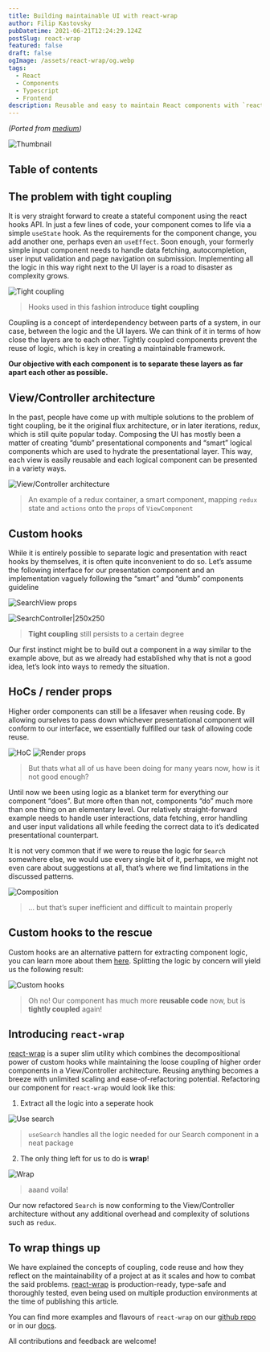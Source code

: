 ```yaml
---
title: Building maintainable UI with react-wrap
author: Filip Kastovsky
pubDatetime: 2021-06-21T12:24:29.124Z
postSlug: react-wrap
featured: false
draft: false
ogImage: /assets/react-wrap/og.webp
tags:
  - React
  - Components
  - Typescript
  - Frontend
description: Reusable and easy to maintain React components with `react-wrap`! In this article, we will explore the concepts of coupling, code reuse and how they reflect on the maintainability of a project at as it scales and how to combat the said problems.
---
```


_(Ported from [medium](https://medium.com/))_

![Thumbnail](/assets/react-wrap/og.webp)

## Table of contents

## The problem with tight coupling

It is very straight forward to create a stateful component using the react hooks API. In just a few lines of code, your component comes to life via a simple `useState` hook. As the requirements for the component change, you add another one, perhaps even an `useEffect`. Soon enough, your formerly simple input component needs to handle data fetching, autocompletion, user input validation and page navigation on submission. Implementing all the logic in this way right next to the UI layer is a road to disaster as complexity grows.

![Tight coupling](/assets/react-wrap/tight-coupling.webp)

> Hooks used in this fashion introduce **tight coupling**

Coupling is a concept of interdependency between parts of a system, in our case, between the logic and the UI layers. We can think of it in terms of how close the layers are to each other. Tightly coupled components prevent the reuse of logic, which is key in creating a maintainable framework.

**Our objective with each component is to separate these layers as far apart each other as possible.**

## View/Controller architecture

In the past, people have come up with multiple solutions to the problem of tight coupling, be it the original flux architecture, or in later iterations, redux, which is still quite popular today. Composing the UI has mostly been a matter of creating “dumb” presentational components and “smart” logical components which are used to hydrate the presentational layer. This way, each view is easily reusable and each logical component can be presented in a variety ways.

![View/Controller architecture](/assets/react-wrap/view-controller.webp)

> An example of a redux container, a smart component, mapping `redux` state and `actions` onto the `props` of `ViewComponent`

## Custom hooks

While it is entirely possible to separate logic and presentation with react hooks by themselves, it is often quite inconvenient to do so. Let’s assume the following interface for our presentation component and an implementation vaguely following the “smart” and “dumb” components guideline

![SearchView props](/assets/react-wrap/searchview-props.webp)

![SearchController|250x250](/assets/react-wrap/search-controller.webp)

> **Tight coupling** still persists to a certain degree

Our first instinct might be to build out a component in a way similar to the example above, but as we already had established why that is not a good idea, let’s look into ways to remedy the situation.

## HoCs / render props

Higher order components can still be a lifesaver when reusing code. By allowing ourselves to pass down whichever presentational component will conform to our interface, we essentially fulfilled our task of allowing code reuse.

![HoC](/assets/react-wrap/hoc.webp)
![Render props](/assets/react-wrap/renderprops.webp)

> But thats what all of us have been doing for many years now, how is it not good enough?

Until now we been using logic as a blanket term for everything our component “does”. But more often than not, components “do” much more than one thing on an elementary level. Our relatively straight-forward example needs to handle user interactions, data fetching, error handling and user input validations all while feeding the correct data to it’s dedicated presentational counterpart.

It is not very common that if we were to reuse the logic for `Search` somewhere else, we would use every single bit of it, perhaps, we might not even care about suggestions at all, that’s where we find limitations in the discussed patterns.

![Composition](/assets/react-wrap/composition.webp)

> … but that’s super inefficient and difficult to maintain properly

## Custom hooks to the rescue

Custom hooks are an alternative pattern for extracting component logic, you can learn more about them [here](https://legacy.reactjs.org/docs/hooks-custom.html). Splitting the logic by concern will yield us the following result:

![Custom hooks](/assets/react-wrap/custom-hooks.webp)

> Oh no! Our component has much more **reusable code** now, but is **tightly coupled** again!

## Introducing `react-wrap`

[react-wrap](https://www.npmjs.com/package/@atlasgroup/react-wrap) is a super slim utility which combines the decompositional power of custom hooks while maintaining the loose coupling of higher order components in a View/Controller architecture. Reusing anything becomes a breeze with unlimited scaling and ease-of-refactoring potential. Refactoring our component for `react-wrap` would look like this:

1. Extract all the logic into a seperate hook

![Use search](/assets/react-wrap/use-search.webp)

> `useSearch` handles all the logic needed for our Search component in a neat package

2. The only thing left for us to do is **wrap**!

![Wrap](/assets/react-wrap/wrap.webp)

> aaand voila!

Our now refactored `Search` is now conforming to the View/Controller architecture without any additional overhead and complexity of solutions such as `redux`.

## To wrap things up

We have explained the concepts of coupling, code reuse and how they reflect on the maintainability of a project at as it scales and how to combat the said problems. [react-wrap](https://www.npmjs.com/package/@atlasgroup/react-wrap) is production-ready, type-safe and thoroughly tested, even being used on multiple production environments at the time of publishing this article.

You can find more examples and flavours of `react-wrap` on our [github repo](https://github.com/atlasgroupcz/react-wrap) or in our [docs](https://atlasgroupcz.github.io/react-wrap/).

All contributions and feedback are welcome!
